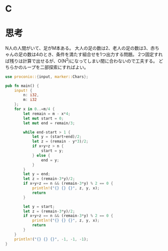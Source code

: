 # C
# 思考
N人の人間がいて、足がM本ある。
大人の足の数は2、老人の足の数は3、赤ちゃんの足の数は4のとき、条件を満たす組合せを1つ出力する問題。
2つ固定すれば残りは計算で出せるが、O(N<sup>2</sup>)になってしまい間に合わないので工夫する。
どちらかのループを二部探索にすればよい。
```rust
use proconio::{input, marker::Chars};

pub fn main() {
    input! {
        n: i32,
        m: i32
    };
    for x in 0..=m/4 {
        let remain = m - x*4;
        let mut start = 0;
        let mut end = remain/3;

        while end-start > 1 {
            let y = (start+end)/2;
            let z = (remain - y*3)/2;
            if x+y+z > n {
                start = y;
            } else {
                end = y;
            }
        }
        let y = end;
        let z = (remain-3*y)/2;
        if x+y+z == n && (remain-3*y) % 2 == 0 {
            println!("{} {} {}", z, y, x);
            return
        }

        let y = start;
        let z = (remain-3*y)/2;
        if x+y+z == n && (remain-3*y) % 2 == 0 {
            println!("{} {} {}", z, y, x);
            return
        }
    }
    println!("{} {} {}", -1, -1, -1);
}
```
